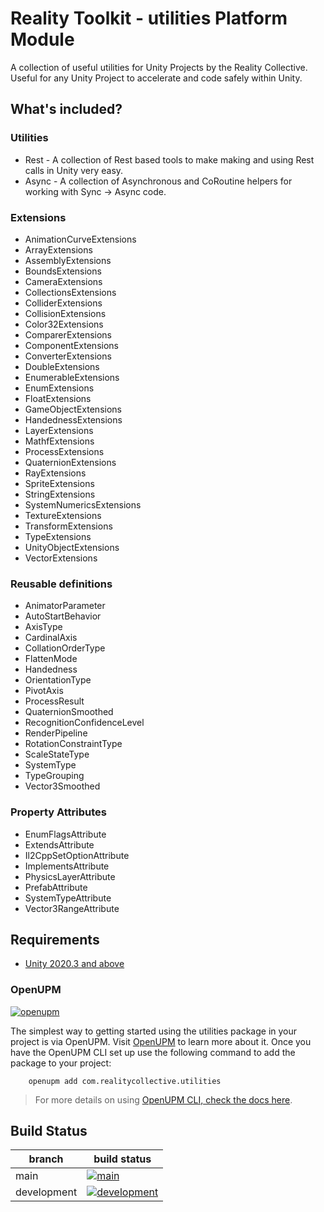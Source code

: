 # Reality Toolkit - utilities Platform Module

A collection of useful utilities for Unity Projects by the Reality Collective.  Useful for any Unity Project to accelerate and code safely within Unity.

## What's included?

### Utilities

* Rest - A collection of Rest based tools to make making and using Rest calls in Unity very easy.
* Async - A collection of Asynchronous and CoRoutine helpers for working with Sync -> Async code.

### Extensions

* AnimationCurveExtensions
* ArrayExtensions
* AssemblyExtensions
* BoundsExtensions
* CameraExtensions
* CollectionsExtensions
* ColliderExtensions
* CollisionExtensions
* Color32Extensions
* ComparerExtensions
* ComponentExtensions
* ConverterExtensions
* DoubleExtensions
* EnumerableExtensions
* EnumExtensions
* FloatExtensions
* GameObjectExtensions
* HandednessExtensions
* LayerExtensions
* MathfExtensions
* ProcessExtensions
* QuaternionExtensions
* RayExtensions
* SpriteExtensions
* StringExtensions
* SystemNumericsExtensions
* TextureExtensions
* TransformExtensions
* TypeExtensions
* UnityObjectExtensions
* VectorExtensions

### Reusable definitions

* AnimatorParameter
* AutoStartBehavior
* AxisType
* CardinalAxis
* CollationOrderType
* FlattenMode
* Handedness
* OrientationType
* PivotAxis
* ProcessResult
* QuaternionSmoothed
* RecognitionConfidenceLevel
* RenderPipeline
* RotationConstraintType
* ScaleStateType
* SystemType
* TypeGrouping
* Vector3Smoothed

### Property Attributes

* EnumFlagsAttribute
* ExtendsAttribute
* Il2CppSetOptionAttribute
* ImplementsAttribute
* PhysicsLayerAttribute
* PrefabAttribute
* SystemTypeAttribute
* Vector3RangeAttribute

## Requirements
<!-- Fill in list of requirements here -->

* [Unity 2020.3 and above](https://unity.com/)

### OpenUPM
<!-- Check openUPM links and details -->

[![openupm](https://img.shields.io/npm/v/com.realitycollective.utilities?label=openupm&registry_uri=https://package.openupm.com)](https://openupm.com/packages/com.realitycollective.utilities/)

The simplest way to getting started using the utilities package in your project is via OpenUPM. Visit [OpenUPM](https://openupm.com/docs/) to learn more about it. Once you have the OpenUPM CLI set up use the following command to add the package to your project:

```text
    openupm add com.realitycollective.utilities
```

> For more details on using [OpenUPM CLI, check the docs here](https://github.com/openupm/openupm-cli#installation).

## Build Status
<!-- Check build status links and details -->

| branch | build status |
| --- | --- |
| main | [![main](https://github.com/realitycollective/com.realitycollective.utilities/actions/workflows/main-publish.yml/badge.svg?branch=main)](https://github.com/realitycollective/com.realitycollective.utilities/actions/workflows/main-publish.yml) |
| development | [![development](https://github.com/realitycollective/com.realitycollective.utilities/actions/workflows/development-buildandtestupmrelease.yml/badge.svg?branch=development)](https://github.com/realitycollective/com.realitycollective.utilities/actions/workflows/development-buildandtestupmrelease.yml) |
